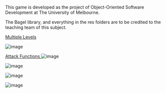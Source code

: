 This game is developed as the project of Object-Oriented Software Development at The University of Melbourne.

The Bagel library, and everything in the res folders are to be credited to the teaching team of this subject.

<u> Multiple Levels </u>

![image](https://user-images.githubusercontent.com/99101410/173263332-f4a502a1-6ece-4449-94cf-cf22418d0193.png)


<u> Attack Functions </u>
![image](https://user-images.githubusercontent.com/99101410/173263412-3da4cb17-3a6b-414f-a11f-02806ed99c8d.png)

![image](https://user-images.githubusercontent.com/99101410/173263468-810be3d6-9b9e-44cc-ab6e-5a917b51c2f5.png)

![image](https://user-images.githubusercontent.com/99101410/173263501-5459763e-2bef-44cc-84a3-c88595373064.png)

![image](https://user-images.githubusercontent.com/99101410/173263555-5654ece5-9307-4a09-80df-bd94c1c4a014.png)
